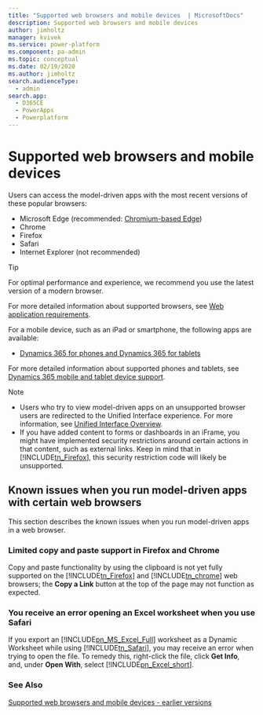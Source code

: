 ```yaml
---
title: "Supported web browsers and mobile devices  | MicrosoftDocs"
description: Supported web browsers and mobile devices 
author: jimholtz
manager: kvivek
ms.service: power-platform
ms.component: pa-admin
ms.topic: conceptual
ms.date: 02/19/2020
ms.author: jimholtz
search.audienceType: 
  - admin
search.app: 
  - D365CE
  - PowerApps
  - Powerplatform
---
```

# Supported web browsers and mobile devices

Users can access the model-driven apps with the most recent versions of these popular browsers:  
  
- Microsoft Edge (recommended: [Chromium-based Edge](https://support.microsoft.com/help/4501095/download-the-new-microsoft-edge-based-on-chromium))
- Chrome
- Firefox  
- Safari
- Internet Explorer (not recommended)

> [!TIP]
> For optimal performance and experience, we recommend you use the latest version of a modern browser. 
  
For more detailed information about supported browsers, see [Web application requirements](web-application-requirements.md).  
  
For a mobile device, such as an iPad or smartphone, the following apps are available:  
  
- [Dynamics 365 for phones and Dynamics 365 for tablets](https://docs.microsoft.com/dynamics365/mobile-app/install-dynamics-365-for-phones-and-tablets)
  
For more detailed information about supported phones and tablets, see [Dynamics 365 mobile and tablet device support](/dynamics365/mobile-app/support-phones-tablets).  
  
> [!NOTE]
> - Users who try to view model-driven apps on an unsupported browser users are redirected to the Unified Interface experience. For more information, see [Unified Interface Overview](about-unified-interface.md).  
> -  If you have added content to forms or dashboards in an iFrame, you might have implemented security restrictions around certain actions in that content, such as external links. Keep in mind that in [!INCLUDE[tn_Firefox](../includes/tn-firefox.md)], this security restriction code will likely be unsupported.  
  
<a name="BKMK_browserIssues"></a>   
## Known issues when you run model-driven apps with certain web browsers  
 This section describes the known issues when you run model-driven apps in a web browser.  
  
### Limited copy and paste support in Firefox and Chrome  
 Copy and paste functionality by using the clipboard is not yet fully supported on the [!INCLUDE[tn_Firefox](../includes/tn-firefox.md)] and [!INCLUDE[tn_chrome](../includes/tn-chrome.md)] web browsers; the **Copy a Link** button at the top of the page may not function as expected.  
  
### You receive an error opening an Excel worksheet when you use Safari  
 If you export an [!INCLUDE[pn_MS_Excel_Full](../includes/pn-ms-excel-full.md)] worksheet as a Dynamic Worksheet while using [!INCLUDE[tn_Safari](../includes/tn-safari.md)], you may receive an error when trying to open the file. To remedy this, right-click the file, click **Get Info**, and, under **Open With**, select [!INCLUDE[pn_Excel_short](../includes/pn-excel-short.md)].  
  
### See Also  
 [Supported web browsers and mobile devices - earlier versions](https://technet.microsoft.com/library/dn531055.aspx)
